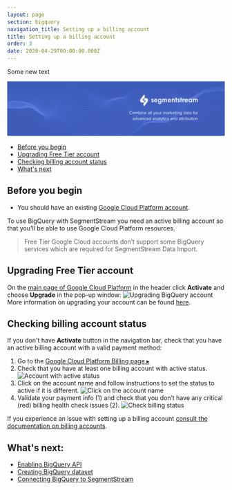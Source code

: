 ```yaml
---
layout: page
section: bigquery
navigation_title: Setting up a billing account
title: Setting up a billing account
order: 3
date: 2020-04-29T00:00:00.000Z
---
```

Some new text

![](/media/ln_22x.png)



<!---
In this article explained how to Enable BigQuery API if it is not enabled
-->

<ul class="page-navigation">
  <li><a href="#before-you-begin">Before you begin</a></li>
  <li><a href="#upgrading">Upgrading Free Tier account</a></li>
  <li><a href="#checking-account-status">Checking billing account status</a></li>
  <li><a href="#whats-next">What's next</a></li>
</ul>

## Before you begin

* You should have an existing [Google Cloud Platform account](creating-gcp-account).

To use BigQuery with SegmentStream you need an active billing account so that you'll be able to use Google Cloud Platform resources.

> Free Tier Google Cloud accounts don’t support some BigQuery services which are required for SegmentStream Data Import.

## Upgrading Free Tier account

On the [main page of Google Cloud Platform](https://console.cloud.google.com) in the header click **Activate** and choose **Upgrade** in the pop-up window: ![Upgrading BigQuery account](/img/bigquery_billing.1.png) More information on upgrading your account can be found [here](https://cloud.google.com/free/docs/gcp-free-tier#how-to-upgrade).

## Checking billing account status

If you don't have **Activate** button in the navigation bar, check that you have an active billing account with a valid payment method:

1. Go to the [Google Cloud Platform Billing page ▸](https://console.cloud.google.com/billing) 
2. Check that you have at least one billing account with active status. ![Account with active status](/img/bigquery_billing.2.png)
3. Click on the account name and follow instructions to set the status to active if it is different. ![Click on the account name](/img/bigquery_billing.3.png)
4. Validate your payment info (1) and check that you don’t have any critical (red) billing health check issues (2). ![Check billing status](/img/bigquery_billing.4.png)

If you experience an issue with setting up a billing account [consult the documentation on billing accounts](https://cloud.google.com/billing/docs/how-to/manage-billing-account).

## What's next:

* [Enabling BigQuery API](enabling-bigquery-api)
* [Creating BigQuery dataset](creating-bigquery-dataset)
* [Connecting BigQuery to SegmentStream](connecting-bigquery)